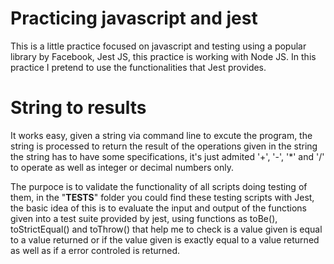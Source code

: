 # Practicing javascript and jest
This is a little practice focused on javascript and testing using a popular library by Facebook, Jest JS, this practice is working with Node JS.
In this practice I pretend to use the functionalities that Jest provides.

# String to results
It works easy, given a string via command line to excute the program, the string is processed to return the result of the operations given in the string
the string has to have some specifications, it's just admited '+', '-', '*' and '/' to operate as well as integer or decimal numbers only.

The purpoce is to validate the functionality of all scripts doing testing of them, in the "__TESTS__" folder you could find these testing scripts with Jest,
the basic idea of this is to evaluate the input and output of the functions given into a test suite provided by jest, using functions as toBe(), toStrictEqual() and toThrow() that help me to check is a value given is equal to a value returned or if the value given is exactly equal to a value returned as well as if a error controled is returned.
